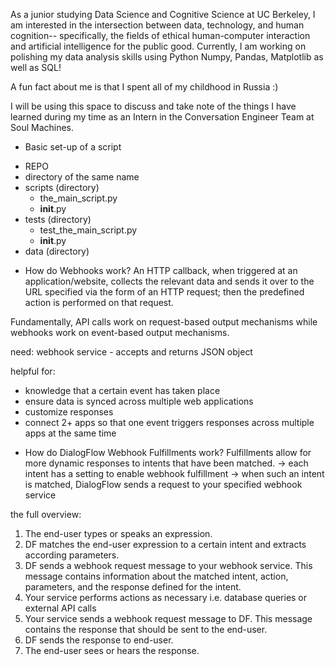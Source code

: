 
<!--
**alexishan124/alexishan124** is a ✨ _special_ ✨ repository because its `README.md` (this file) appears on your GitHub profile.

Here are some ideas to get you started:

- 🔭 I’m currently working on ...
- 🌱 I’m currently learning ...
- 👯 I’m looking to collaborate on ...
- 🤔 I’m looking for help with ...
- 💬 Ask me about ...
- 📫 How to reach me: ...
- 😄 Pronouns: ...
- ⚡ Fun fact: ...
-->

As a junior studying Data Science and Cognitive Science at UC Berkeley, I am interested in the intersection between data, technology, and human cognition-- specifically, the fields of ethical human-computer interaction and artificial intelligence for the public good. Currently, I am working on polishing my data analysis skills using Python Numpy, Pandas, Matplotlib as well as SQL! 

A fun fact about me is that I spent all of my childhood in Russia :)
 
I will be using this space to discuss and take note of the things I have learned during my time as an Intern in the Conversation Engineer Team at Soul Machines.

* Basic set-up of a script 
- REPO
 - directory of the same name
  - scripts (directory)
    - the_main_script.py
    - __init__.py
  - tests (directory)
    - test_the_main_script.py
    - __init__.py
  - data (directory)

* How do Webhooks work?
An HTTP callback, when triggered at an application/website, collects the relevant data and sends it over to the URL specified via the form of an HTTP request; then the predefined action is performed on that request. 

Fundamentally, API calls work on request-based output mechanisms while webhooks work on event-based output mechanisms. 

need: webhook service - accepts and returns JSON object

helpful for: 
- knowledge that a certain event has taken place
- ensure data is synced across multiple web applications
- customize responses
- connect 2+ apps so that one event triggers responses across multiple apps at the same time 

* How do DialogFlow Webhook Fulfillments work?
Fulfillments allow for more dynamic responses to intents that have been matched.
-> each intent has a setting to enable webhook fulfillment
-> when such an intent is matched, DialogFlow sends a request to your specified webhook service

the full overview:
1. The end-user types or speaks an expression.
2. DF matches the end-user expression to a certain intent and extracts according parameters.
3. DF sends a webhook request message to your webhook service. This message contains information about the matched intent, action, parameters, and the response defined for the intent. 
4. Your service performs actions as necessary i.e. database queries or external API calls
5. Your service sends a webhook request message to DF. This message contains the response that should be sent to the end-user.
6. DF sends the response to end-user.
7. The end-user sees or hears the response. 






